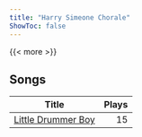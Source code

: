 ```yaml
---
title: "Harry Simeone Chorale"
ShowToc: false
---
```


{{< more >}}

## Songs
Title | Plays 
----- | -----: 
[Little Drummer Boy](/songs/little-drummer-boy) | 15


